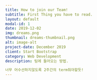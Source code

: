 ```yaml
---
title: How to join our Team!
subtitle: First Thing you have to read.
layout: default
modal-id: 1
date: 2019-12-02
img: dreams.png
thumbnail: dreams-thumbnail.png
alt: image-alt
project-date: December 2019
client: Start Bootstrap
category: Web Development
description: 팀에 들어오는 방법.

너무 어수선하지않도록 2주간의 term줘야할듯!
---
```

